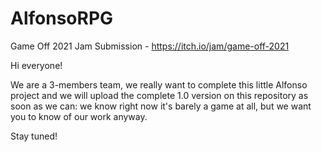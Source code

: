 # AlfonsoRPG
Game Off 2021 Jam Submission - https://itch.io/jam/game-off-2021

Hi everyone!

We are a 3-members team, we really want to complete this little Alfonso project and we will upload the complete 1.0 version on this repository as soon as we can: we know right now it's barely a game at all, but we want you to know of our work anyway.

Stay tuned!
